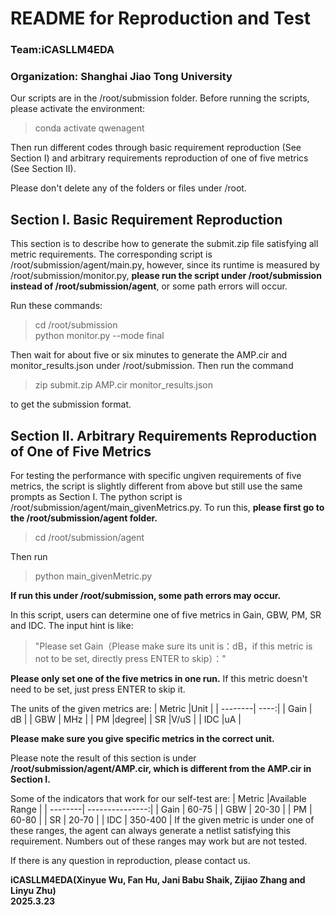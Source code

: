 # README for Reproduction and Test
### Team:iCASLLM4EDA 
### Organization: Shanghai Jiao Tong University

Our scripts are in the /root/submission folder. Before running the scripts, please activate the environment:
>conda activate qwenagent

Then run different codes through basic requirement reproduction (See Section I) and arbitrary requirements reproduction of one of five metrics (See Section II).

Please don't delete any of the folders or files under /root.

## Section I. Basic Requirement Reproduction

This section is to describe how to generate the submit.zip file satisfying all metric requirements. The corresponding script is /root/submission/agent/main.py, however, since its runtime is measured by /root/submission/monitor.py, **please run the script under /root/submission instead of /root/submission/agent**, or some path errors will occur.

Run these commands:
>cd /root/submission  
python monitor.py --mode final

Then wait for about five or six minutes to generate the AMP.cir and monitor_results.json under /root/submission. Then run the command

> zip submit.zip AMP.cir monitor_results.json

to get the submission format.


## Section II. Arbitrary Requirements Reproduction of One of Five Metrics

For testing the performance with specific ungiven requirements of five metrics, the script is slightly different from above but still use the same prompts as Section I. The python script is /root/submission/agent/main_givenMetrics.py. To run this, **please first go to the /root/submission/agent folder.**
>cd /root/submission/agent

Then run
>python main_givenMetric.py

**If run this under /root/submission, some path errors may occur.**

In this script, users can determine one of five metrics in Gain, GBW, PM, SR and IDC. The input hint is like:
>"Please set Gain（Please make sure its unit is：dB，if this metric is not to be set, directly press ENTER to skip）："

**Please only set one of the five metrics in one run.**
If this metric doesn't need to be set, just press ENTER to skip it. 

The units of the given metrics are:
| Metric  |Unit  |
| --------| ----:|
| Gain    | dB   |
| GBW     | MHz  |
| PM      |degree|
| SR      |V/uS  |
| IDC     |uA    |

**Please make sure you give specific metrics in the correct unit.**

Please note the result of this section is under **/root/submission/agent/AMP.cir, which is different from the AMP.cir in Section I.**

Some of the indicators that work for our self-test are:
| Metric  |Available Range  |
| --------| ---------------:|
| Gain    | 60-75           |
| GBW     | 20-30           |
| PM      | 60-80           |
| SR      | 20-70           |
| IDC     | 350-400         |
If the given metric is under one of these ranges, the agent can always generate a netlist satisfying this requirement. Numbers out of these ranges may work but are not tested.

If there is any question in reproduction, please contact us.
  
**iCASLLM4EDA(Xinyue Wu, Fan Hu, Jani Babu Shaik, Zijiao Zhang and Linyu Zhu)  
2025.3.23**